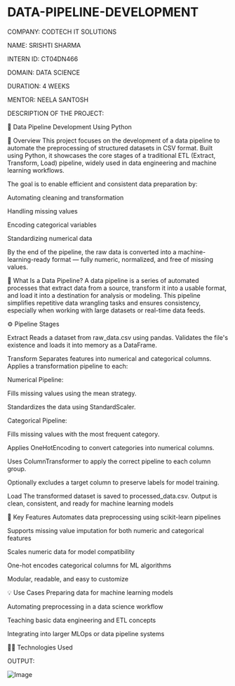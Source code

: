 # DATA-PIPELINE-DEVELOPMENT

COMPANY: CODTECH IT SOLUTIONS

NAME: SRISHTI SHARMA

INTERN ID: CT04DN466

DOMAIN: DATA SCIENCE

DURATION: 4 WEEKS

MENTOR: NEELA SANTOSH

DESCRIPTION OF THE PROJECT:

🔗 Data Pipeline Development Using Python

📌 Overview This project focuses on the development of a data pipeline to automate the preprocessing of structured datasets in CSV format. Built using Python, it showcases the core stages of a traditional ETL (Extract, Transform, Load) pipeline, widely used in data engineering and machine learning workflows.

The goal is to enable efficient and consistent data preparation by:

Automating cleaning and transformation

Handling missing values

Encoding categorical variables

Standardizing numerical data

By the end of the pipeline, the raw data is converted into a machine-learning-ready format — fully numeric, normalized, and free of missing values.

🧠 What Is a Data Pipeline? A data pipeline is a series of automated processes that extract data from a source, transform it into a usable format, and load it into a destination for analysis or modeling. This pipeline simplifies repetitive data wrangling tasks and ensures consistency, especially when working with large datasets or real-time data feeds.

⚙ Pipeline Stages

Extract Reads a dataset from raw_data.csv using pandas.
Validates the file's existence and loads it into memory as a DataFrame.

Transform Separates features into numerical and categorical columns.
Applies a transformation pipeline to each:

Numerical Pipeline:

Fills missing values using the mean strategy.

Standardizes the data using StandardScaler.

Categorical Pipeline:

Fills missing values with the most frequent category.

Applies OneHotEncoding to convert categories into numerical columns.

Uses ColumnTransformer to apply the correct pipeline to each column group.

Optionally excludes a target column to preserve labels for model training.

Load The transformed dataset is saved to processed_data.csv.
Output is clean, consistent, and ready for machine learning models

📌 Key Features Automates data preprocessing using scikit-learn pipelines

Supports missing value imputation for both numeric and categorical features

Scales numeric data for model compatibility

One-hot encodes categorical columns for ML algorithms

Modular, readable, and easy to customize

💡 Use Cases Preparing data for machine learning models

Automating preprocessing in a data science workflow

Teaching basic data engineering and ETL concepts

Integrating into larger MLOps or data pipeline systems

🧑‍💻 Technologies Used

OUTPUT:

![Image](https://github.com/user-attachments/assets/9bb72bb3-88a0-4c78-8028-346616e41fad)
